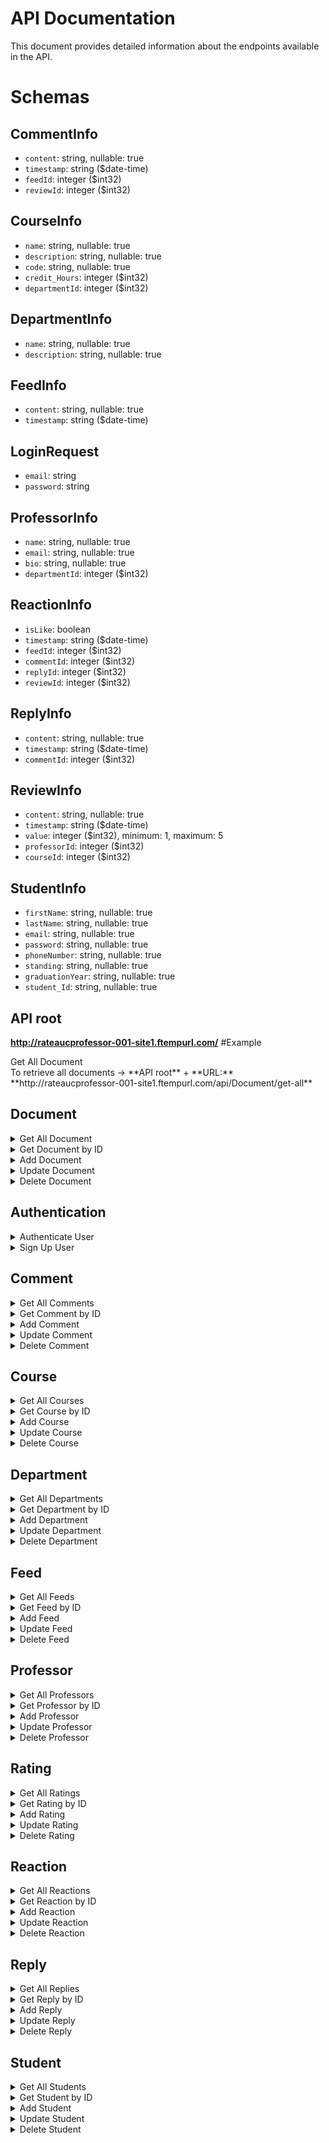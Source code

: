# API Documentation

This document provides detailed information about the endpoints available in the API.

# Schemas

## CommentInfo

- `content`: string, nullable: true
- `timestamp`: string ($date-time)
- `feedId`: integer ($int32)
- `reviewId`: integer ($int32)

## CourseInfo

- `name`: string, nullable: true
- `description`: string, nullable: true
- `code`: string, nullable: true
- `credit_Hours`: integer ($int32)
- `departmentId`: integer ($int32)

## DepartmentInfo

- `name`: string, nullable: true
- `description`: string, nullable: true

## FeedInfo

- `content`: string, nullable: true
- `timestamp`: string ($date-time)

## LoginRequest

- `email`: string
- `password`: string

## ProfessorInfo

- `name`: string, nullable: true
- `email`: string, nullable: true
- `bio`: string, nullable: true
- `departmentId`: integer ($int32)

## ReactionInfo

- `isLike`: boolean
- `timestamp`: string ($date-time)
- `feedId`: integer ($int32)
- `commentId`: integer ($int32)
- `replyId`: integer ($int32)
- `reviewId`: integer ($int32)

## ReplyInfo

- `content`: string, nullable: true
- `timestamp`: string ($date-time)
- `commentId`: integer ($int32)

## ReviewInfo

- `content`: string, nullable: true
- `timestamp`: string ($date-time)
- `value`: integer ($int32), minimum: 1, maximum: 5
- `professorId`: integer ($int32)
- `courseId`: integer ($int32)

## StudentInfo

- `firstName`: string, nullable: true
- `lastName`: string, nullable: true
- `email`: string, nullable: true
- `password`: string, nullable: true
- `phoneNumber`: string, nullable: true
- `standing`: string, nullable: true
- `graduationYear`: string, nullable: true
- `student_Id`: string, nullable: true


## API root
**http://rateaucprofessor-001-site1.ftempurl.com/**
#Example 
<summary>Get All Document</summary>
To retrieve all documents → **API root** + **URL:**
**http://rateaucprofessor-001-site1.ftempurl.com/api/Document/get-all**


## Document

<details>
<summary>Get All Document</summary>

Retrieves all documents.

- **URL:** `/api/Document/get-all`
- **Method:** GET
</details>

<details>
<summary>Get Document by ID</summary>

Retrieves a specific document by its ID.

- **URL:** `/api/Document/get-by-id/{id}`
- **Method:** GET
- **Parameters:**
  - `id`: ID of the document
</details>

<details>
<summary>Add Document</summary>

Adds a new document.

- **URL:** `/api/Document/add`
- **Method:** POST
</details>

<details>
<summary>Update Document</summary>

Updates an existing document.

- **URL:** `/api/Document/update`
- **Method:** PUT
</details>

<details>
<summary>Delete Document</summary>

Deletes a document by its ID.

- **URL:** `/api/Document/delete/{id}`
- **Method:** DELETE
- **Parameters:**
  - `id`: ID of the document
</details>

## Authentication

<details>
<summary>Authenticate User</summary>

Authenticates a user.

- **URL:** `/api/Authentication/authenticate`
- **Method:** POST
</details>

<details>
<summary>Sign Up User</summary>

Registers a new user.

- **URL:** `/api/Authentication/signup`
- **Method:** POST
</details>

## Comment

<details>
<summary>Get All Comments</summary>

Retrieves all comments.

- **URL:** `/api/Comment/get-all`
- **Method:** GET
</details>

<details>
<summary>Get Comment by ID</summary>

Retrieves a specific comment by its ID.

- **URL:** `/api/Comment/get-by-id/{id}`
- **Method:** GET
- **Parameters:**
  - `id`: ID of the comment
</details>

<details>
<summary>Add Comment</summary>

Adds a new comment.

- **URL:** `/api/Comment/add`
- **Method:** POST
</details>

<details>
<summary>Update Comment</summary>

Updates an existing comment.

- **URL:** `/api/Comment/update`
- **Method:** PUT
</details>

<details>
<summary>Delete Comment</summary>

Deletes a comment by its ID.

- **URL:** `/api/Comment/delete/{id}`
- **Method:** DELETE
- **Parameters:**
  - `id`: ID of the comment
</details>

## Course

<details>
<summary>Get All Courses</summary>

Retrieves all courses.

- **URL:** `/api/Course/get-all`
- **Method:** GET
</details>

<details>
<summary>Get Course by ID</summary>

Retrieves a specific course by its ID.

- **URL:** `/api/Course/get-by-id/{id}`
- **Method:** GET
- **Parameters:**
  - `id`: ID of the course
</details>

<details>
<summary>Add Course</summary>

Adds a new course.

- **URL:** `/api/Course/add`
- **Method:** POST
</details>

<details>
<summary>Update Course</summary>

Updates an existing course.

- **URL:** `/api/Course/update`
- **Method:** PUT
</details>

<details>
<summary>Delete Course</summary>

Deletes a course by its ID.

- **URL:** `/api/Course/delete/{id}`
- **Method:** DELETE
- **Parameters:**
  - `id`: ID of the course
</details>

## Department

<details>
<summary>Get All Departments</summary>

Retrieves all departments.

- **URL:** `/api/Department/get-all`
- **Method:** GET
</details>

<details>
<summary>Get Department by ID</summary>

Retrieves a specific department by its ID.

- **URL:** `/api/Department/get-by-id/{id}`
- **Method:** GET
- **Parameters:**
  - `id`: ID of the department
</details>

<details>
<summary>Add Department</summary>

Adds a new department.

- **URL:** `/api/Department/add`
- **Method:** POST
</details>

<details>
<summary>Update Department</summary>

Updates an existing department.

- **URL:** `/api/Department/update`
- **Method:** PUT
</details>

<details>
<summary>Delete Department</summary>

Deletes a department by its ID.

- **URL:** `/api/Department/delete/{id}`
- **Method:** DELETE
- **Parameters:**
  - `id`: ID of the department
</details>

## Feed

<details>
<summary>Get All Feeds</summary>

Retrieves all feeds.

- **URL:** `/api/Feed/get-all`
- **Method:** GET
</details>

<details>
<summary>Get Feed by ID</summary>

Retrieves a specific feed by its ID.

- **URL:** `/api/Feed/get-by-id/{id}`
- **Method:** GET
- **Parameters:**
  - `id`: ID of the feed
</details>

<details>
<summary>Add Feed</summary>

Adds a new feed.

- **URL:** `/api/Feed/add`
- **Method:** POST
</details>

<details>
<summary>Update Feed</summary>

Updates an existing feed.

- **URL:** `/api/Feed/update`
- **Method:** PUT
</details>

<details>
<summary>Delete Feed</summary>

Deletes a feed by its ID.

- **URL:** `/api/Feed/delete/{id}`
- **Method:** DELETE
- **Parameters:**
  - `id`: ID of the feed
</details>


## Professor

<details>
<summary>Get All Professors</summary>

Retrieves all professors.

- **URL:** `/api/Professor/get-all`
- **Method:** GET
</details>

<details>
<summary>Get Professor by ID</summary>

Retrieves a specific professor by its ID.

- **URL:** `/api/Professor/get-by-id/{id}`
- **Method:** GET
- **Parameters:**
  - `id`: ID of the professor
</details>

<details>
<summary>Add Professor</summary>

Adds a new professor.

- **URL:** `/api/Professor/add`
- **Method:** POST
</details>

<details>
<summary>Update Professor</summary>

Updates an existing professor.

- **URL:** `/api/Professor/update`
- **Method:** PUT
</details>

<details>
<summary>Delete Professor</summary>

Deletes a professor by its ID.

- **URL:** `/api/Professor/delete/{id}`
- **Method:** DELETE
- **Parameters:**
  - `id`: ID of the professor
</details>

## Rating

<details>
<summary>Get All Ratings</summary>

Retrieves all ratings.

- **URL:** `/api/Rating/get-all`
- **Method:** GET
</details>

<details>
<summary>Get Rating by ID</summary>

Retrieves a specific rating by its ID.

- **URL:** `/api/Rating/get-by-id/{id}`
- **Method:** GET
- **Parameters:**
  - `id`: ID of the rating
</details>

<details>
<summary>Add Rating</summary>

Adds a new rating.

- **URL:** `/api/Rating/add`
- **Method:** POST
</details>

<details>
<summary>Update Rating</summary>

Updates an existing rating.

- **URL:** `/api/Rating/update`
- **Method:** PUT
</details>

<details>
<summary>Delete Rating</summary>

Deletes a rating by its ID.

- **URL:** `/api/Rating/delete/{id}`
- **Method:** DELETE
- **Parameters:**
  - `id`: ID of the rating
</details>

## Reaction

<details>
<summary>Get All Reactions</summary>

Retrieves all reactions.

- **URL:** `/api/Reaction/get-all`
- **Method:** GET
</details>

<details>
<summary>Get Reaction by ID</summary>

Retrieves a specific reaction by its ID.

- **URL:** `/api/Reaction/get-by-id/{id}`
- **Method:** GET
- **Parameters:**
  - `id`: ID of the reaction
</details>

<details>
<summary>Add Reaction</summary>

Adds a new reaction.

- **URL:** `/api/Reaction/add`
- **Method:** POST
</details>

<details>
<summary>Update Reaction</summary>

Updates an existing reaction.

- **URL:** `/api/Reaction/update`
- **Method:** PUT
</details>

<details>
<summary>Delete Reaction</summary>

Deletes a reaction by its ID.

- **URL:** `/api/Reaction/delete/{id}`
- **Method:** DELETE
- **Parameters:**
  - `id`: ID of the reaction
</details>

## Reply

<details>
<summary>Get All Replies</summary>

Retrieves all replies.

- **URL:** `/api/Reply/get-all`
- **Method:** GET
</details>

<details>
<summary>Get Reply by ID</summary>

Retrieves a specific reply by its ID.

- **URL:** `/api/Reply/get-by-id/{id}`
- **Method:** GET
- **Parameters:**
  - `id`: ID of the reply
</details>

<details>
<summary>Add Reply</summary>

Adds a new reply.

- **URL:** `/api/Reply/add`
- **Method:** POST
</details>

<details>
<summary>Update Reply</summary>

Updates an existing reply.

- **URL:** `/api/Reply/update`
- **Method:** PUT
</details>

<details>
<summary>Delete Reply</summary>

Deletes a reply by its ID.

- **URL:** `/api/Reply/delete/{id}`
- **Method:** DELETE
- **Parameters:**
  - `id`: ID of the reply
</details>

## Student

<details>
<summary>Get All Students</summary>

Retrieves all students.

- **URL:** `/api/Student/get-all`
- **Method:** GET
</details>

<details>
<summary>Get Student by ID</summary>

Retrieves a specific student by its ID.

- **URL:** `/api/Student/get-by-id/{id}`
- **Method:** GET
- **Parameters:**
  - `id`: ID of the student
</details>

<details>
<summary>Add Student</summary>

Adds a new student.

- **URL:** `/api/Student/add`
- **Method:** POST
</details>

<details>
<summary>Update Student</summary>

Updates an existing student.

- **URL:** `/api/Student/update`
- **Method:** PUT
</details>

<details>
<summary>Delete Student</summary>

Deletes a student by its ID.

- **URL:** `/api/Student/delete/{id}`
- **Method:** DELETE
- **Parameters:**
  - `id`: ID of the student
</details>
